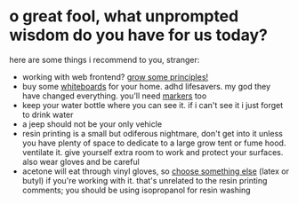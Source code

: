 # o great fool, what unprompted wisdom do you have for us today?

here are some things i recommend to you, stranger:

- working with web frontend? [grow some principles!](https://jeffhuang.com/designed_to_last/)
- buy some [whiteboards](https://amazon.com/dp/B06VVBW9BQ) for your home. adhd lifesavers. my god they have changed everything. you'll need [markers](https://amazon.com/dp/B0006HXJFK) too
- keep your water bottle where you can see it. if i can't see it i just forget to drink water
- a jeep should not be your only vehicle
- resin printing is a small but odiferous nightmare, don't get into it unless you have plenty of space to dedicate to a large grow tent or fume hood. ventilate it. give yourself extra room to work and protect your surfaces. also wear gloves and be careful
- acetone will eat through vinyl gloves, so [choose something else](http://amo-csd.lbl.gov/downloads/Chemical%20Resistance%20of%20Gloves.pdf) (latex or butyl) if you're working with it. that's unrelated to the resin printing comments; you should be using isopropanol for resin washing